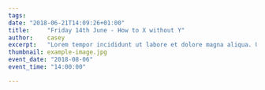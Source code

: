```yaml
---
tags:
date: "2018-06-21T14:09:26+01:00"
title:     "Friday 14th June - How to X without Y"
author:    casey
excerpt:   "Lorem tempor incididunt ut labore et dolore magna aliqua. Ut enim ad minim veniam, quis nostrud exercitation ullamco laboris nisi ut aliquip ex ea commodo consequat."
thumbnail: example-image.jpg
event_date: "2018-08-06"
event_time: "14:00:00"

---
```

